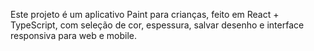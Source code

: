 <!-- Use this file to provide workspace-specific custom instructions to Copilot. For more details, visit https://code.visualstudio.com/docs/copilot/copilot-customization#_use-a-githubcopilotinstructionsmd-file -->

Este projeto é um aplicativo Paint para crianças, feito em React + TypeScript, com seleção de cor, espessura, salvar desenho e interface responsiva para web e mobile.

